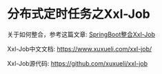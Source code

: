 # 分布式定时任务之Xxl-Job
关于如何整合，参考这篇文章:
[SpringBoot整合Xxl-Job](https://youcongtech.com/2020/05/22/SpringBoot%E6%95%B4%E5%90%88Xxl-Job/)

Xxl-Job中文文档:
https://www.xuxueli.com/xxl-job/

Xxl-Job源代码:
https://github.com/xuxueli/xxl-job